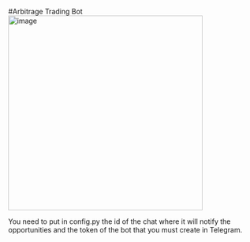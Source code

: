 #Arbitrage Trading Bot
<img width="394" alt="image" src="https://github.com/madxjack/Arbitrage-Trading-Bot/assets/21310618/ca1f1852-ab4e-40c7-880f-fb5fce11143a">

You need to put in config.py the id of the chat where it will notify the opportunities and the token of the bot that you must create in Telegram.
